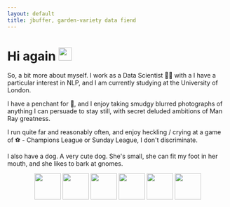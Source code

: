 ```yaml
---
layout: default
title: jbuffer, garden-variety data fiend
---
```

<h1>
  Hi again
  <img src="https://media.giphy.com/media/hvRJCLFzcasrR4ia7z/giphy.gif" width="30px"/>
</h1>

So, a bit more about myself. I work as a Data Scientist 👩‍💻 with a I have a particular interest in NLP, and I am currently studying at the University of London. 

I have a penchant for 🍕, and I enjoy taking smudgy blurred photographs of anything I can persuade to stay still, with secret deluded ambitions of Man Ray greatness. 

I run quite far and reasonably often, and enjoy heckling / crying at a game of ⚽ - Champions League or Sunday League, I don't discriminate.

I also have a dog. A very cute dog. She's small, she can fit my foot in her mouth, and she likes to bark at gnomes.

<div align="center">
<img src="https://cdn.jsdelivr.net/gh/devicons/devicon/icons/python/python-original.svg" height="60"/>  <img src="https://cdn.jsdelivr.net/gh/devicons/devicon/icons/r/r-original.svg" height="60"/>  <img src="https://cdn.jsdelivr.net/gh/devicons/devicon/icons/azure/azure-original.svg" height="60"/>  <img src="https://cdn.jsdelivr.net/gh/devicons/devicon/icons/github/github-original.svg" height="60"/>  <img src="https://cdn.jsdelivr.net/gh/devicons/devicon/icons/vscode/vscode-original.svg" height="60"/>  <img src="https://cdn.jsdelivr.net/gh/devicons/devicon/icons/docker/docker-original.svg" height="60"/>
 </div>
          
          
          
          

          
          
